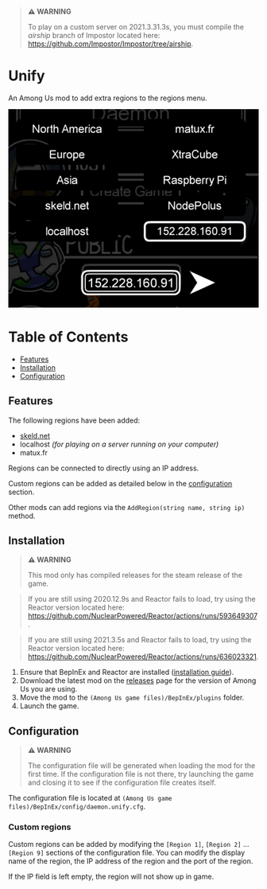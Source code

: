 > **⚠ WARNING**
> 
> To play on a custom server on 2021.3.31.3s, you must compile the
> *airship* branch of Impostor located here:
> https://github.com/Impostor/Impostor/tree/airship.

# Unify

An Among Us mod to add extra regions to the regions menu.

![Regions menu](images/RegionsMenu.png)

# Table of Contents
- [Features](#features)
- [Installation](#installation)
- [Configuration](#configuration)

## Features

The following regions have been added:
- [skeld.net](https://skeld.net/)
- localhost *(for playing on a server running on your computer)*
- matux.fr

Regions can be connected to directly using an IP address.

Custom regions can be added as detailed below in the
[configuration](#configuration) section.

Other mods can add regions via the
`AddRegion(string name, string ip)` method.

## Installation

> **⚠ WARNING**
>
> This mod only has compiled releases for the steam release of the game.

> If you are still using 2020.12.9s and Reactor fails to load, try using the Reactor version located
> here: https://github.com/NuclearPowered/Reactor/actions/runs/593649307.

> If you are still using 2021.3.5s and Reactor fails to load, try using the Reactor version located
> here: https://github.com/NuclearPowered/Reactor/actions/runs/636023321.

1. Ensure that BepInEx and Reactor are installed ([installation guide](INSTALLATION.md)).
2. Download the latest mod on the [releases](https://github.com/DaemonBeast/Unify/releases) page
   for the version of Among Us you are using.
3. Move the mod to the `(Among Us game files)/BepInEx/plugins` folder.
4. Launch the game.

## Configuration

> **⚠ WARNING**
>
> The configuration file will be generated when loading the mod for
> the first time. If the configuration file is not there, try
> launching the game and closing it to see if the configuration
> file creates itself.

The configuration file is located at
`(Among Us game files)/BepInEx/config/daemon.unify.cfg`.

### Custom regions

Custom regions can be added by modifying the `[Region 1]`,
`[Region 2]` ... `[Region 9]` sections of the configuration file.
You can modify the display name of the region,
the IP address of the region and the port of the region.

If the IP field is left empty, the region will not show up in game.
